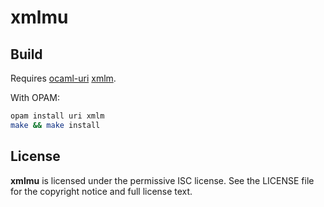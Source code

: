 # xmlmu

## Build

Requires [ocaml-uri](https://github.com/avsm/ocaml-uri)
[xmlm](http://erratique.ch/software/xmlm).

With OPAM:

```sh
opam install uri xmlm
make && make install
```

## License

**xmlmu** is licensed under the permissive ISC license. See the LICENSE
  file for the copyright notice and full license text.
